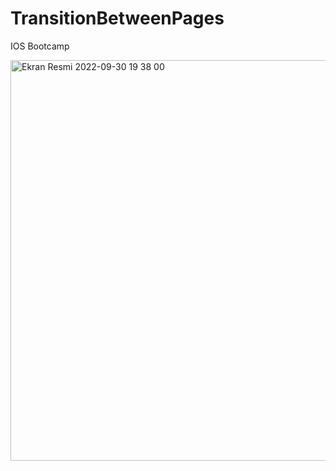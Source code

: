# TransitionBetweenPages
IOS Bootcamp

<img width="641" alt="Ekran Resmi 2022-09-30 19 38 00" src="https://user-images.githubusercontent.com/65489789/193317112-b7cf15a3-54f2-4687-9475-2550b4454697.png">


